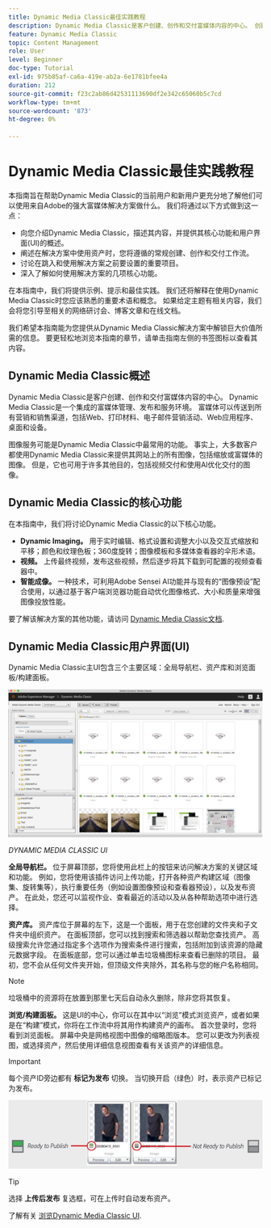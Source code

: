 ```yaml
---
title: Dynamic Media Classic最佳实践教程
description: Dynamic Media Classic是客户创建、创作和交付富媒体内容的中心。 创建此最佳实践教程是为了帮助Dynamic Media Classic的当前用户和新用户更充分地了解他们可以使用Adobe提供的这个强大的富媒体解决方案做什么。 在本教程的这一可选部分中，您将了解什么是Dynamic Media Classic，并简要了解其核心功能和用户界面。
feature: Dynamic Media Classic
topic: Content Management
role: User
level: Beginner
doc-type: Tutorial
exl-id: 975b85af-ca6a-419e-ab2a-6e1781bfee4a
duration: 212
source-git-commit: f23c2ab86d42531113690df2e342c65060b5c7cd
workflow-type: tm+mt
source-wordcount: '873'
ht-degree: 0%

---
```


# Dynamic Media Classic最佳实践教程

本指南旨在帮助Dynamic Media Classic的当前用户和新用户更充分地了解他们可以使用来自Adobe的强大富媒体解决方案做什么。 我们将通过以下方式做到这一点：

- 向您介绍Dynamic Media Classic，描述其内容，并提供其核心功能和用户界面(UI)的概述。
- 阐述在解决方案中使用资产时，您将遵循的常规创建、创作和交付工作流。
- 讨论在跳入和使用解决方案之前要设置的重要项目。
- 深入了解如何使用解决方案的几项核心功能。

在本指南中，我们将提供示例、提示和最佳实践。 我们还将解释在使用Dynamic Media Classic时您应该熟悉的重要术语和概念。 如果给定主题有相关内容，我们会将您引导至相关的网络研讨会、博客文章和在线文档。

我们希望本指南能为您提供从Dynamic Media Classic解决方案中解锁巨大价值所需的信息。 要更轻松地浏览本指南的章节，请单击指南左侧的书签图标以查看其内容。

## Dynamic Media Classic概述

Dynamic Media Classic是客户创建、创作和交付富媒体内容的中心。 Dynamic Media Classic是一个集成的富媒体管理、发布和服务环境。 富媒体可以传送到所有营销和销售渠道，包括Web、打印材料、电子邮件营销活动、Web应用程序、桌面和设备。

图像服务可能是Dynamic Media Classic中最常用的功能。 事实上，大多数客户都使用Dynamic Media Classic来提供其网站上的所有图像，包括缩放或富媒体的图像。 但是，它也可用于许多其他目的，包括视频交付和使用AI优化交付的图像。

## Dynamic Media Classic的核心功能

在本指南中，我们将讨论Dynamic Media Classic的以下核心功能。

- **Dynamic Imaging。** 用于实时编辑、格式设置和调整大小以及交互式缩放和平移；颜色和纹理色板；360度旋转；图像模板和多媒体查看器的伞形术语。
- **视频。** 上传最终视频，发布这些视频，然后逐步将其下载到可配置的视频查看器中。
- **智能成像。** 一种技术，可利用Adobe Sensei AI功能并与现有的“图像预设”配合使用，以通过基于客户端浏览器功能自动优化图像格式、大小和质量来增强图像投放性能。

要了解该解决方案的其他功能，请访问 [Dynamic Media Classic文档](https://experienceleague.adobe.com/docs/dynamic-media-classic/using/intro/introduction.html).

## Dynamic Media Classic用户界面(UI)

Dynamic Media Classic主UI包含三个主要区域：全局导航栏、资产库和浏览面板/构建面板。

![图像](assets/overview/overview-dmc-ui-ew.png)

_DYNAMIC MEDIA CLASSIC UI_

**全局导航栏。** 位于屏幕顶部，您将使用此栏上的按钮来访问解决方案的关键区域和功能。 例如，您将使用该插件访问上传功能，打开各种资产构建区域（图像集、旋转集等），执行重要任务（例如设置图像预设和查看器预设），以及发布资产。 在此处，您还可以监视作业、查看最近的活动以及从各种帮助选项中进行选择。

**资产库。** 资产库位于屏幕的左下，这是一个面板，用于在您创建的文件夹和子文件夹中组织资产。 在面板顶部，您可以找到搜索和筛选器以帮助您查找资产。 高级搜索允许您通过指定多个选项作为搜索条件进行搜索，包括附加到该资源的隐藏元数据字段。 在面板底部，您可以通过单击垃圾桶图标来查看已删除的项目。 最初，您不会从任何文件夹开始，但顶级文件夹除外，其名称与您的帐户名称相同。

>[!NOTE]
>
>垃圾桶中的资源将在放置到那里七天后自动永久删除，除非您将其恢复。

**浏览/构建面板。** 这是UI的中心，你可以在其中以“浏览”模式浏览资产，或者如果是在“构建”模式，你将在工作流中将其用作构建资产的画布。 首次登录时，您将看到浏览面板。 屏幕中央是网格视图中图像的缩略图版本。 您可以更改为列表视图，或选择资产，然后使用详细信息视图查看有关该资产的详细信息。

>[!IMPORTANT]
>
>每个资产ID旁边都有 **标记为发布** 切换。 当切换开启（绿色）时，表示资产已标记为发布。

![图像](assets/overview/overview-mark-for-publish.png)

>[!TIP]
>
>选择 **上传后发布** 复选框，可在上传时自动发布资产。

了解有关 [浏览Dynamic Media Classic UI](https://experienceleague.adobe.com/docs/dynamic-media-classic/using/getting-started/navigation-basics.html).
